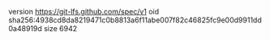 version https://git-lfs.github.com/spec/v1
oid sha256:4938cd8da8219471c0b8813a6f11abe007f82c46825fc9e00d9911dd0a48919d
size 6942
